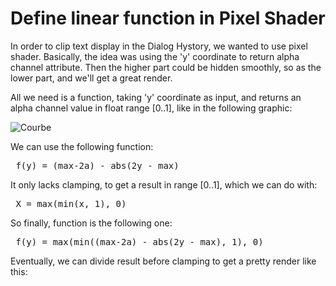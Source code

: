 
# Define linear function in Pixel Shader #

In order to clip text display in the Dialog Hystory, we wanted to use pixel shader. Basically, the idea was using the 'y' coordinate to return alpha channel attribute.
Then the higher part could be hidden smoothly, so as the lower part, and we'll get a great render.

All we need is a function, taking 'y' coordinate as input, and returns an alpha channel value in float range [0..1], like in the following graphic:

![Courbe](https://raw.githubusercontent.com/tchegito/zildo/wiki/courbe.png)

We can use the following function:
<pre>
 f(y) = (max-2a) - abs(2y - max)
</pre>

It only lacks clamping, to get a result in range [0..1], which we can do with:
<pre>
 X = max(min(x, 1), 0)
</pre>

So finally, function is the following one:
<pre>
 f(y) = max(min((max-2a) - abs(2y - max), 1), 0)
</pre>

Eventually, we can divide result before clamping to get a pretty render like this:
